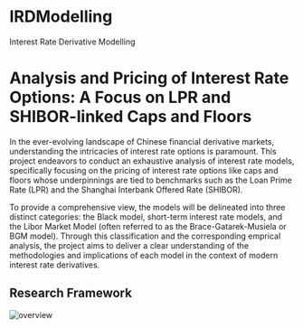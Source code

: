 # IRDModelling
Interest Rate Derivative Modelling
# Analysis and Pricing of Interest Rate Options: A Focus on LPR and SHIBOR-linked Caps and Floors

In the ever-evolving landscape of Chinese financial derivative markets, understanding the intricacies of interest rate options is paramount. This project endeavors to conduct an exhaustive analysis of interest rate models, specifically focusing on the pricing of interest rate options like caps and floors whose underpinnings are tied to benchmarks such as the Loan Prime Rate (LPR) and the Shanghai Interbank Offered Rate (SHIBOR).

To provide a comprehensive view, the models will be delineated into three distinct categories: the Black model, short-term interest rate models, and the Libor Market Model (often referred to as the Brace-Gatarek-Musiela or BGM model). Through this classification and the corresponding emprical analysis, the project aims to deliver a clear understanding of the methodologies and implications of each model in the context of modern interest rate derivatives.

## Research Framework

![overview](docs/source/py_code/IRD_models.png)

<!-- [Online Documentation (Chinese Version)](https://voladocs.readthedocs.io/) -->


